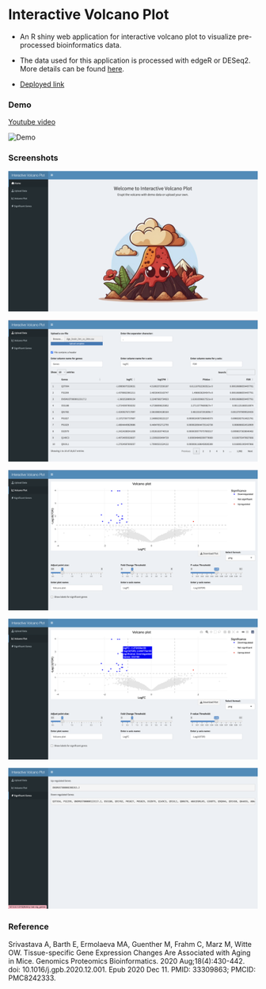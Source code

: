 # Interactive Volcano Plot

* An R shiny web application for interactive volcano plot to visualize pre-processed bioinformatics data.

* The data used for this application is processed with edgeR or DESeq2. More details can be found [here]( https://github.com/uyennguyen30696/BME237).

* [Deployed link](https://uyennguyen30696.shinyapps.io/shiny_app_DEG/)

### Demo

[Youtube video](https://youtu.be/k3WvXQ2nNAM)

![Demo](./assets/volcano_demo.gif)

### Screenshots

![Screenshot](./assets/volcano-1.png)

![Screenshot](./assets/volcano-2.png)

![Screenshot](./assets/volcano-3.png)

![Screenshot](./assets/volcano-4.png)

![Screenshot](./assets/volcano-5.png)

### Reference
Srivastava A, Barth E, Ermolaeva MA, Guenther M, Frahm C, Marz M, Witte OW. Tissue-specific Gene Expression Changes Are Associated with Aging in Mice. Genomics Proteomics Bioinformatics. 2020 Aug;18(4):430-442. doi: 10.1016/j.gpb.2020.12.001. Epub 2020 Dec 11. PMID: 33309863; PMCID: PMC8242333.

